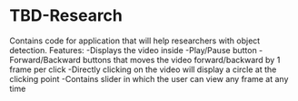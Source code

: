# TBD-Research
Contains code for application that will help researchers with object detection.
Features:
-Displays the video inside
-Play/Pause button
-Forward/Backward buttons that moves the video forward/backward by 1 frame per click
-Directly clicking on the video will display a circle at the clicking point
-Contains slider in which the user can view any frame at any time
